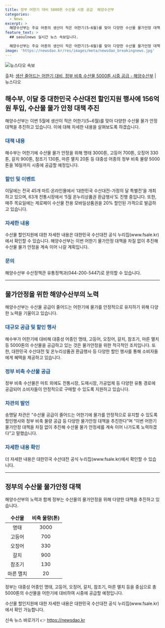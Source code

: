 ```yaml
---
title: 정부 어한기 대비 5000톤 수산물 시중 공급  해양수산부
categories:
  - News
excerpt: >
  해양수산부는 주요 어종의 생산이 적은 어한기(5~6월)를 맞아 다양한 수산물 물가안정 대책을 추진한다고 10…
feature_text: >
  ## seoulnews 실시간 뉴스 속보입니다.

  해양수산부는 주요 어종의 생산이 적은 어한기(5~6월)를 맞아 다양한 수산물 물가안정 대책을 추진한다고 10…
image: 'https://newsdao.kr/res/images/meta/newsdao_breakingnews.jpg'
---
```


![뉴스다오 속보](https://newsdao.kr/res/images/meta/newsdao_breakingnews.jpg)

<p>출처: <a href="https://newsdao.kr/3781" rel="dofollow">생산 줄어드는 어한기 대비, 정부 비축 수산물 5000톤 시중 공급 - 해양수산부</a> | 뉴스다오</p>

<h2 data-ke-size="size26">해수부, 이달 중 대한민국 수산대전 할인지원 행사에 156억 원 투입, 수산물 물가 안정 대책 추진</h2>
<p data-ke-size="size16">해양수산부는 이번 5월에 생산이 적은 어한기(5~6월)를 맞아 다양한 수산물 물가 안정 대책을 추진하고 있습니다. 이에 대해 자세한 내용을 살펴보도록 하겠습니다.</p>

<h3><b><span style="color: #1a5490;">대책 내용</span></b></h3>
<p data-ke-size="size16">해수부는 어한기에 수산물 물가 안정을 위해 명태 3000톤, 고등어 700톤, 오징어 330톤, 갈치 900톤, 참조기 130톤, 마른 멸치 20톤 등 대중성 어종의 정부 비축 물량 5000톤을 16일까지 시중에 공급할 예정입니다.</p>

<h3><b><span style="color: #1a5490;">할인 및 이벤트</span></b></h3>
<p data-ke-size="size16">이달에는 전국 45개 마트·온라인몰에서 ‘대한민국 수산대전-가정의 달 특별전’을 개최하고 있으며, 63개 전통시장에서 ‘5월 온누리상품권 환급행사’도 진행 중입니다. 또한, 매주 목요일에는 제로페이 수산물 전용 모바일상품권을 20% 할인된 가격으로 발급하고 있습니다.</p>

<h3><b><span style="color: #1a5490;">자세한 내용</span></b></h3>
<p data-ke-size="size16">수산물 할인지원에 대한 자세한 내용은 대한민국 수산대전 공식 누리집(www.fsale.kr)에서 확인할 수 있습니다. 해양수산부는 이번 어한기 물가안정 대책을 차질 없이 추진해 수산물 물가 안정을 계속 이어 나갈 계획입니다.</p>

<h3><b><span style="color: #1a5490;">문의</span></b></h3>
<p data-ke-size="size16">해양수산부 수산정책관 유통정책과(044-200-5447)로 문의할 수 있습니다.</p>
<hr>

<h2 data-ke-size="size26">물가안정을 위한 해양수산부의 노력</h2>
<p data-ke-size="size16">해양수산부는 수산물 공급이 줄어드는 어한기에 물가를 안정적으로 유지하기 위해 다양한 노력을 기울이고 있습니다.</p>

<h3><b><span style="color: #1a5490;">대규모 공급 및 할인 행사</span></b></h3>
<p data-ke-size="size16">해수부가 어한기에 대비해 대중성 어종인 명태, 고등어, 오징어, 갈치, 참조기, 마른 멸치 등 5000톤의 수산물을 공급하고 있는 것은 물가안정을 위한 적극적인 조치입니다. 또한, 대한민국 수산대전 및 온누리상품권 환급행사 등 다양한 할인 행사를 통해 소비자들에게 혜택을 제공하고 있습니다.</p>

<h3><b><span style="color: #1a5490;">정부 비축 수산물 공급</span></b></h3>
<p data-ke-size="size16">정부 비축 수산물은 마트 외에도 전통시장, 도매시장, 가공업체 등 다양한 유통 경로에 공급되어 소비자들이 안정적으로 구매할 수 있도록 지원하고 있습니다.</p>

<h3><b><span style="color: #1a5490;">차관의 발언</span></b></h3>
<p data-ke-size="size16">송명달 차관은 “수산물 공급이 줄어드는 어한기에 물가를 안정적으로 유지할 수 있도록 할인행사와 정부 비축 물량 공급 등 다양한 물가안정 대책을 추진한다”며 “이번 어한기 물가안정 대책을 차질 없이 추진해 수산물 물가 안정세를 계속 이어 나가도록 노력하겠다”고 말했습니다.</p>

<h3><b><span style="color: #1a5490;">자세한 내용 확인</span></b></h3>
<p data-ke-size="size16">더 자세한 내용은 대한민국 수산대전 공식 누리집(www.fsale.kr)에서 확인할 수 있습니다.</p>
<hr>

<h2 data-ke-size="size26">정부의 수산물 물가안정 대책</h2>
<p data-ke-size="size16">해양수산부의 노력과 함께 정부는 수산물의 물가안정을 위해 다양한 대책을 추진하고 있습니다.</p>

<table>
	<thead>
		<tr>
			<td style="text-align: center; height: 17px;"><b>수산물</b></td>
			<td style="text-align: center; height: 17px;"><b>비축 물량(톤)</b></td>
		</tr>
	</thead>
	<tbody>
		<tr>
			<td style="text-align: center; height: 17px;">명태</td>
			<td style="text-align: center; height: 17px;">3000</td>
		</tr>
		<tr>
			<td style="text-align: center; height: 17px;">고등어</td>
			<td style="text-align: center; height: 17px;">700</td>
		</tr>
		<tr>
			<td style="text-align: center; height: 17px;">오징어</td>
			<td style="text-align: center; height: 17px;">330</td>
		</tr>
		<tr>
			<td style="text-align: center; height: 17px;">갈치</td>
			<td style="text-align: center; height: 17px;">900</td>
		</tr>
		<tr>
			<td style="text-align: center; height: 17px;">참조기</td>
			<td style="text-align: center; height: 17px;">130</td>
		</tr>
		<tr>
			<td style="text-align: center; height: 17px;">마른 멸치</td>
			<td style="text-align: center; height: 17px;">20</td>
		</tr>
	</tbody>
</table>
<p data-ke-size="size16">정부는 대중성 어종인 명태, 고등어, 오징어, 갈치, 참조기, 마른 멸치 등을 중심으로 총 5000톤의 수산물을 어한기에 대비하여 시중에 공급할 예정입니다.</p>

<p data-ke-size="size16">수산물 할인지원에 대한 자세한 내용은 대한민국 수산대전 공식 누리집(www.fsale.kr)에서 확인 가능합니다.</p>
 

신속 뉴스 바로가기 👉 <a href="https://newsdao.kr" rel="dofollow">https://newsdao.kr</a>


